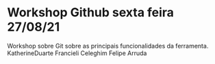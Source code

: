 # Workshop Github sexta feira 27/08/21 
Workshop sobre Git sobre as principais funcionalidades da ferramenta.
KatherineDuarte 
Francieli Celeghim
Felipe Arruda
